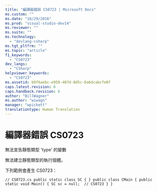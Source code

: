 ```yaml
---
title: "編譯器錯誤 CS0723 | Microsoft Docs"
ms.custom: ""
ms.date: "10/29/2016"
ms.prod: "visual-studio-dev14"
ms.reviewer: ""
ms.suite: ""
ms.technology: 
  - "devlang-csharp"
ms.tgt_pltfrm: ""
ms.topic: "article"
f1_keywords: 
  - "CS0723"
dev_langs: 
  - "CSharp"
helpviewer_keywords: 
  - "CS0723"
ms.assetid: b9f6aebc-e959-407d-8d5c-6a6dcabcfe0f
caps.latest.revision: 6
caps.handback.revision: 6
author: "BillWagner"
ms.author: "wiwagn"
manager: "wpickett"
translationtype: Human Translation
---
```

# 編譯器錯誤 CS0723
無法宣告靜態類型 'type' 的變數  
  
 無法建立靜態類型的執行個體。  
  
 下列範例會產生 CS0723：  
  
```  
// CS0723.cs public static class SC { } public class CMain { public static void Main() { SC sc = null;  // CS0723 } }  
```